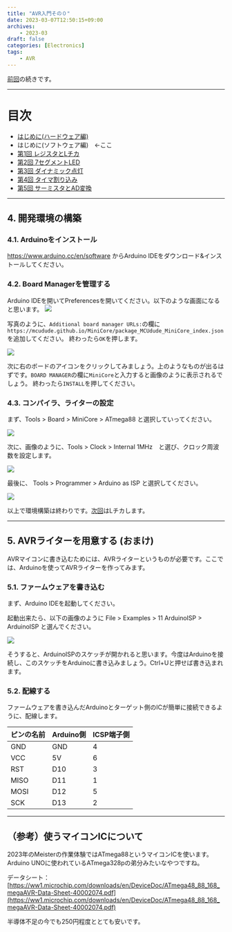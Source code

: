 ```yaml
---
title: "AVR入門その０"
date: 2023-03-07T12:50:15+09:00
archives:
    - 2023-03
draft: false
categories: [Electronics]
tags:
    - AVR
---
```


[前回](../day0)の続きです。

---

# 目次

* [はじめに(ハードウェア編)](../day0/)
* はじめに(ソフトウェア編)　←ここ
* [第1回 レジスタとLチカ](../day1/)
* [第2回 7セグメントLED](../day2/)
* [第3回 ダイナミック点灯](../day3/)
* [第4回 タイマ割り込み](../day4/)
* [第5回 サーミスタとAD変換](../day5/)

---
## 4. 開発環境の構築

### 4.1. Arduinoをインストール

https://www.arduino.cc/en/software からArduino IDEをダウンロード&インストールしてください。


### 4.2. Board Managerを管理する

Arduino IDEを開いてPreferencesを開いてください。以下のような画面になると思います。
![](img/fig2.png)

写真のように、`Additional board manager URLs:`の欄に```https://mcudude.github.io/MiniCore/package_MCUdude_MiniCore_index.json```を追加してください。
終わったら`OK`を押します。

![](img/fig3.png)

次に右のボードのアイコンをクリックしてみましょう。上のようなものが出るはずです。`BOARD MANAGER`の欄に`MiniCore`と入力すると画像のように表示されるでしょう。
終わったら`INSTALL`を押してください。

### 4.3. コンパイラ、ライターの設定


まず、Tools > Board > MiniCore > ATmega88 と選択していってください。

![](img/fig4.png)

次に、画像のように、Tools > Clock > Internal 1MHz　と選び、クロック周波数を設定します。

![](img/fig5.png)

最後に、 Tools > Programmer > Arduino as ISP と選択してください。

![](img/fig6.png)



以上で環境構築は終わりです。[次回](../day1/)はLチカします。

---

## 5. AVRライターを用意する (おまけ)

AVRマイコンに書き込むためには、AVRライターというものが必要です。ここでは、Arduinoを使ってAVRライターを作ってみます。

### 5.1. ファームウェアを書き込む

まず、Arduino IDEを起動してください。

起動出来たら、以下の画像のように File > Examples > 11 ArduinoISP > ArduinoISP と選んでください。

![](img/fig7.png)

そうすると、ArduinoISPのスケッチが開かれると思います。今度はArduinoを接続し、このスケッチをArduinoに書き込みましょう。Ctrl+Uと押せば書き込まれます。

### 5.2. 配線する

ファームウェアを書き込んだArduinoとターゲット側のICが簡単に接続できるように、配線します。

|ピンの名前|Arduino側|ICSP端子側|
|-|-|-|
|GND|GND|4|
|VCC|5V|6|
|RST|D10|3|
|MISO|D11|1|
|MOSI|D12|5|
|SCK|D13|2|
---

## （参考）使うマイコンICについて

2023年のMeisterの作業体験ではATmega88というマイコンICを使います。Arduino UNOに使われているATmega328pの弟分みたいなやつですね。

データシート：[https://ww1.microchip.com/downloads/en/DeviceDoc/ATmega48_88_168_megaAVR-Data-Sheet-40002074.pdf](https://ww1.microchip.com/downloads/en/DeviceDoc/ATmega48_88_168_megaAVR-Data-Sheet-40002074.pdf)

半導体不足の今でも250円程度ととても安いです。
